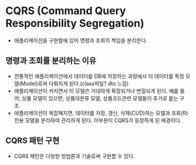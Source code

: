 # CQRS (Command Query Responsibility Segregation)
- 애플리케이션을 구현함에 있어 명령과 조회의 책임을 분리한다.

## 명령과 조회를 분리하는 이유
- 전통적인 애플리케이션에서 데이터를 DB에 저장하는 과정에서 이 데이터를 특정 모델(Model)로써 다뤄지게 된다.(class파일? dto 느낌)
- 애플리케이션이 커지면서 이 모델은 거대하게 확장되거나 변질되게 된다. 예를 들어, 상품 모델이 있으면, 상품대분류 모델, 상품코드관련 모델들이 추가로 붙는 구조.
- 애플리케이션이 복잡해지면, 데이터를 저장, 갱신, 삭제(CUD)하는 모델과 조회(R) 전용 모델을 분리하여 관리하게 된다. 이부분이 CQRS가 등장하게 된 배경이다.

## CQRS 패턴 구현
- CQRS 패턴은 다양한 방법론과 기술로써 구현할 수 있다.
